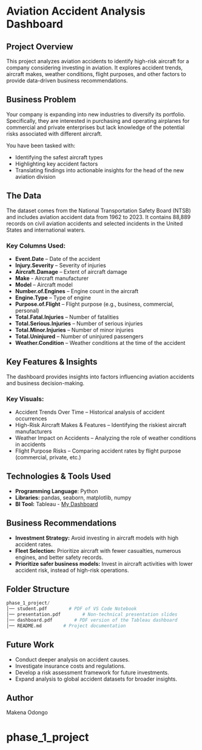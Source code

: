 # Aviation Accident Analysis Dashboard

## Project Overview

This project analyzes aviation accidents to identify high-risk aircraft for a company considering investing in aviation. It explores accident trends, aircraft makes, weather conditions, flight purposes, and other factors to provide data-driven business recommendations.

## Business Problem

Your company is expanding into new industries to diversify its portfolio. Specifically, they are interested in purchasing and operating airplanes for commercial and private enterprises but lack knowledge of the potential risks associated with different aircraft.

You have been tasked with:

- Identifying the safest aircraft types
- Highlighting key accident factors
- Translating findings into actionable insights for the head of the new aviation division

## The Data

The dataset comes from the National Transportation Safety Board (NTSB) and includes aviation accident data from 1962 to 2023. It contains 88,889 records on civil aviation accidents and selected incidents in the United States and international waters.

### Key Columns Used:
- **Event.Date** – Date of the accident
- **Injury.Severity** – Severity of injuries
- **Aircraft.Damage** – Extent of aircraft damage
- **Make** - Aircraft manufacturer
- **Model** – Aircraft model
- **Number.of.Engines** – Engine count in the aircraft
- **Engine.Type** – Type of engine
- **Purpose.of.Flight** – Flight purpose (e.g., business, commercial, personal)
- **Total.Fatal.Injuries** – Number of fatalities
- **Total.Serious.Injuries** – Number of serious injuries
- **Total.Minor.Injuries** – Number of minor injuries
- **Total.Uninjured** – Number of uninjured passengers
- **Weather.Condition** – Weather conditions at the time of the accident

## Key Features & Insights

The dashboard provides insights into factors influencing aviation accidents and business decision-making.

### Key Visuals:
- Accident Trends Over Time – Historical analysis of accident occurrences
- High-Risk Aircraft Makes & Features – Identifying the riskiest aircraft manufacturers
- Weather Impact on Accidents – Analyzing the role of weather conditions in accidents
- Flight Purpose Risks – Comparing accident rates by flight purpose (commercial, private, etc.)

## Technologies & Tools Used

- **Programming Language**: Python
- **Libraries:** pandas, seaborn, matplotlib, numpy
- **BI Tool:** Tableau - [My Dashboard](https://public.tableau.com/views/AviationData_17389465595370/AviationAccident?:language=en-GB&:sid=&:redirect=auth&:display_count=n&:origin=viz_share_link)

## Business Recommendations

- **Investment Strategy:** Avoid investing in aircraft models with high accident rates.
- **Fleet Selection:** Prioritize aircraft with fewer casualties, numerous engines, and better safety records.
- **Prioritize safer business models:** Invest in aircraft activities with lower accident risk, instead of high-risk operations.


## Folder Structure

```python
phase_1_project/
│── student.pdf        # PDF of VS Code Notebook
│── presentation.pdf        # Non-technical presentation slides
│── dashboard.pdf        # PDF version of the Tableau dashboard
│── README.md        # Project documentation
```

## Future Work

- Conduct deeper analysis on accident causes.
- Investigate insurance costs and regulations.
- Develop a risk assessment framework for future investments.
- Expand analysis to global accident datasets for broader insights.

## Author

Makena Odongo
# phase_1_project

